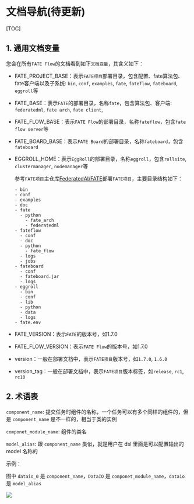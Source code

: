 # 文档导航(待更新)

[TOC]

## 1. 通用文档变量

您会在所有`FATE Flow`的文档看到如下`文档变量`，其含义如下：

- FATE_PROJECT_BASE：表示`FATE项目`部署目录，包含配置、fate算法包、fate客户端以及子系统: `bin`, `conf`, `examples`, `fate`, `fateflow`, `fateboard`, `eggroll`等
- FATE_BASE：表示`FATE`的部署目录，名称`fate`，包含算法包、客户端: `federatedml`, `fate arch`, `fate client`,
- FATE_FLOW_BASE：表示`FATE Flow`的部署目录，名称`fateflow`，包含`fate flow server`等
- FATE_BOARD_BASE：表示`FATE Board`的部署目录，名称`fateboard`，包含`fateboard`
- EGGROLL_HOME：表示`EggRoll`的部署目录，名称`eggroll`，包含`rollsite`, `clustermanager`, `nodemanager`等

    参考`FATE项目`主仓库[FederatedAI/FATE](https://github.com/FederatedAI/FATE)部署`FATE项目`，主要目录结构如下：

      - bin
      - conf
      - examples
      - doc
      - fate
        - python
          - fate_arch
          - federatedml
      - fateflow
        - conf
        - doc
        - python
          - fate_flow
        - logs
        - jobs
      - fateboard
        - conf
        - fateboard.jar
        - logs
      - eggroll
        - bin
        - conf
        - lib
        - python
        - data
        - logs
      - fate.env

- FATE_VERSION：表示`FATE`的版本号，如1.7.0
- FATE_FLOW_VERSION：表示`FATE Flow`的版本号，如1.7.0
- version：一般在部署文档中，表示`FATE项目`版本号，如`1.7.0`, `1.6.0`
- version_tag：一般在部署文档中，表示`FATE项目`版本标签，如`release`, `rc1`, `rc10`

## 2. 术语表

`component_name`: 提交任务时组件的名称，一个任务可以有多个同样的组件的，但是 `component_name` 是不一样的，相当于类的实例

`componet_module_name`: 组件的类名

`model_alias`: 跟 `component_name` 类似，就是用户在 dsl 里面是可以配置输出的 model 名称的

示例：

图中 `dataio_0` 是 `component_name`，`DataIO` 是 `componet_module_name`，`dataio` 是 `model_alias`

![](https://user-images.githubusercontent.com/1758850/124451776-52ee4500-ddb8-11eb-94f2-d43d5174ca4d.png)